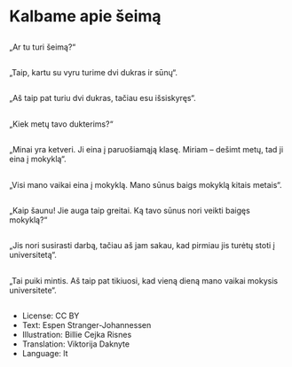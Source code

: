 # Kalbame apie šeimą

##
„Ar tu turi šeimą?“

##
„Taip, kartu su vyru turime dvi dukras ir sūnų“.

##
„Aš taip pat turiu dvi dukras, tačiau esu išsiskyręs“.

##
„Kiek metų tavo dukterims?“

##
„Minai yra ketveri. Ji eina į paruošiamąją klasę. Miriam – dešimt metų, tad ji eina į mokyklą“.

##
„Visi mano vaikai eina į mokyklą. Mano sūnus baigs mokyklą kitais metais“.

##
„Kaip šaunu! Jie auga taip greitai. Ką tavo sūnus nori veikti baigęs mokyklą?“

##
„Jis nori susirasti darbą, tačiau aš jam sakau, kad pirmiau jis turėtų stoti į universitetą“.

##
„Tai puiki mintis. Aš taip pat tikiuosi, kad vieną dieną mano vaikai mokysis universitete“.

##
* License: CC BY
* Text: Espen Stranger-Johannessen
* Illustration: Billie Cejka Risnes
* Translation: Viktorija Daknyte
* Language: lt

